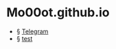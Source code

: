 # Mo00ot.github.io
- § [Telegram](https://t.me/mo00othub)
- § [test](https://mo00ot.github.io/2024/06/30/test.html)